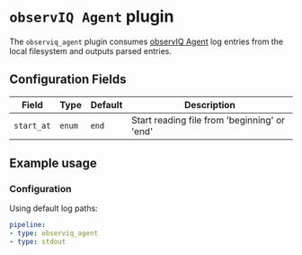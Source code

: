 # `observIQ Agent` plugin

The `observiq_agent` plugin consumes [observIQ Agent]() log entries from the local filesystem and outputs parsed entries.

## Configuration Fields

| Field | Type | Default | Description |
| --- | --- |--- | --- |
| `start_at` | `enum` | `end` | Start reading file from 'beginning' or 'end' | 

## Example usage

### Configuration

Using default log paths:

```yaml
pipeline:
- type: observiq_agent
- type: stdout

```

